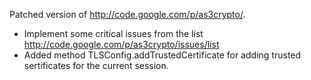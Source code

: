 Patched version of http://code.google.com/p/as3crypto/. 

- Implement some critical issues from the list http://code.google.com/p/as3crypto/issues/list
- Added method TLSConfig.addTrustedCertificate for adding trusted sertificates for the current session.
